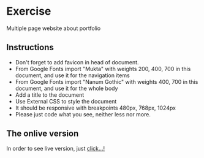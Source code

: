 # Exercise

Multiple page website about portfolio

## Instructions

* Don't forget to add favicon in head of document.
* From Google Fonts import "Mukta" with weights 200, 400, 700 in this document, and use it for the navigation items
* From Google Fonts import "Nanum Gothic" with weights 400, 700 in this document, and use it for the whole body
* Add a title to the document
* Use External CSS to style the document
* It should be responsive with breakpoints 480px, 768px, 1024px
* Please just code what you see, neither less nor more.

## The onlive version

In order to see live version, just [click...!](https://hsnakk.github.io/exercise_portfolio/)
